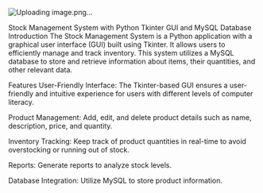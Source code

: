 ![Uploading image.png…]()

Stock Management System with Python Tkinter GUI and MySQL Database Introduction The Stock Management System is a Python application with a graphical user interface (GUI) built using Tkinter. It allows users to efficiently manage and track inventory. This system utilizes a MySQL database to store and retrieve information about items, their quantities, and other relevant data.

Features User-Friendly Interface: The Tkinter-based GUI ensures a user-friendly and intuitive experience for users with different levels of computer literacy.

Product Management: Add, edit, and delete product details such as name, description, price, and quantity.

Inventory Tracking: Keep track of product quantities in real-time to avoid overstocking or running out of stock.

Reports: Generate reports to analyze stock levels.

Database Integration: Utilize MySQL to store product information.
